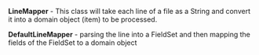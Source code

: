 **LineMapper** - This class will take each line of a file as a String and convert it into a domain object (item) to be processed.

**DefaultLineMapper** - parsing the line into a FieldSet and then mapping the fields of the FieldSet to a domain object